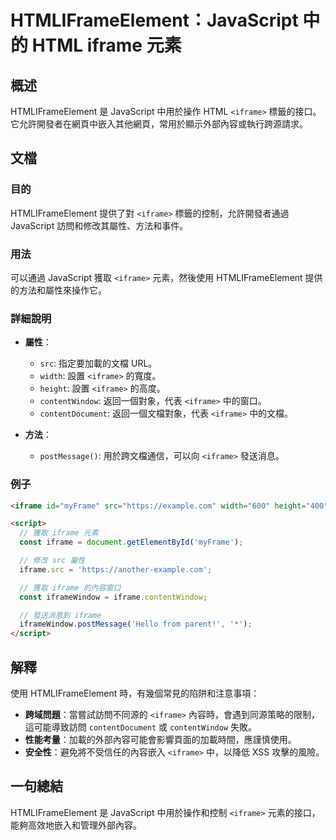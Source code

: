 <!--
Meta Description: # HTMLIFrameElement：JavaScript 中的 HTML iframe 元素 ## 概述 HTMLIFrameElement 是 JavaScript 中用於操作 HTML `<iframe>` 標籤的接口。它允許開發者在網頁中嵌入其他網頁，常用於顯示外部內容或執行跨源請求。 #...
Meta Keywords: iframe, htmliframeelement, javascript, src, html
-->

# HTMLIFrameElement：JavaScript 中的 HTML iframe 元素

## 概述
HTMLIFrameElement 是 JavaScript 中用於操作 HTML `<iframe>` 標籤的接口。它允許開發者在網頁中嵌入其他網頁，常用於顯示外部內容或執行跨源請求。

## 文檔
### 目的
HTMLIFrameElement 提供了對 `<iframe>` 標籤的控制，允許開發者通過 JavaScript 訪問和修改其屬性、方法和事件。

### 用法
可以通過 JavaScript 獲取 `<iframe>` 元素，然後使用 HTMLIFrameElement 提供的方法和屬性來操作它。

### 詳細說明
- **屬性**：
  - `src`: 指定要加載的文檔 URL。
  - `width`: 設置 `<iframe>` 的寬度。
  - `height`: 設置 `<iframe>` 的高度。
  - `contentWindow`: 返回一個對象，代表 `<iframe>` 中的窗口。
  - `contentDocument`: 返回一個文檔對象，代表 `<iframe>` 中的文檔。

- **方法**：
  - `postMessage()`: 用於跨文檔通信，可以向 `<iframe>` 發送消息。

### 例子
```html
<iframe id="myFrame" src="https://example.com" width="600" height="400"></iframe>

<script>
  // 獲取 iframe 元素
  const iframe = document.getElementById('myFrame');

  // 修改 src 屬性
  iframe.src = 'https://another-example.com';

  // 獲取 iframe 的內容窗口
  const iframeWindow = iframe.contentWindow;

  // 發送消息到 iframe
  iframeWindow.postMessage('Hello from parent!', '*');
</script>
```

## 解釋
使用 HTMLIFrameElement 時，有幾個常見的陷阱和注意事項：
- **跨域問題**：當嘗試訪問不同源的 `<iframe>` 內容時，會遇到同源策略的限制，這可能導致訪問 `contentDocument` 或 `contentWindow` 失敗。
- **性能考量**：加載的外部內容可能會影響頁面的加載時間，應謹慎使用。
- **安全性**：避免將不受信任的內容嵌入 `<iframe>` 中，以降低 XSS 攻擊的風險。

## 一句總結
HTMLIFrameElement 是 JavaScript 中用於操作和控制 `<iframe>` 元素的接口，能夠高效地嵌入和管理外部內容。